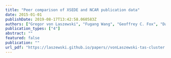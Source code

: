 ```yaml
---
title: "Peer comparison of XSEDE and NCAR publication data"
date: 2015-01-01
publishDate: 2019-08-17T13:42:58.060583Z
authors: ["Gregor von Laszewski", "Fugang Wang", "Geoffrey C. Fox", "David L. Hart", "Thomas R. Furlani", "Robert L. DeLeon", "Steven M. Gallo"]
publication_types: ["4"]
abstract: ""
featured: false
publication: ""
url_pdf: "https://laszewski.github.io/papers//vonLaszewski-tas-cluster.pdf"
---
```


